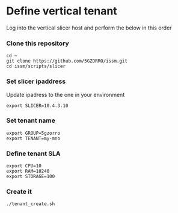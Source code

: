 # Define vertical tenant

Log into the vertical slicer host and perform the below in this order

### Clone this repository

```
cd ~
git clone https://github.com/5GZORRO/issm.git
cd issm/scripts/slicer
```

### Set slicer ipaddress

Update ipadress to the one in your environment

```
export SLICER=10.4.3.10
```

### Set tenant name

```
export GROUP=5gzorro
export TENANT=my-mno
```

### Define tenant SLA

```
export CPU=10
export RAM=10240
export STORAGE=100
```

### Create it

```
./tenant_create.sh
```
